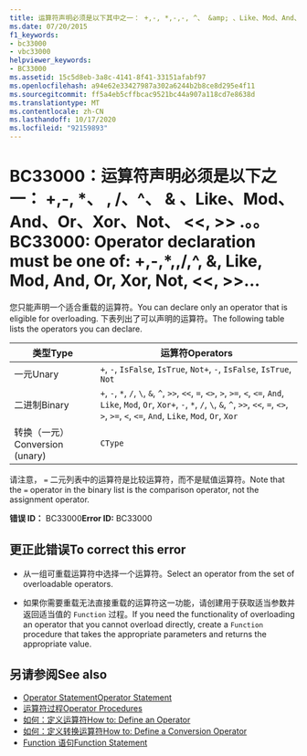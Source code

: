 ```yaml
---
title: 运算符声明必须是以下其中之一： +,-, *,-,-, ^、 &amp; 、Like、Mod、And、Or、Xor、Not、 <<、 >>、=、 <>、<、<=、>、>=、CType、IsTrue、IsFalse
ms.date: 07/20/2015
f1_keywords:
- bc33000
- vbc33000
helpviewer_keywords:
- BC33000
ms.assetid: 15c5d8eb-3a8c-4141-8f41-33151afabf97
ms.openlocfilehash: a94e62e33427987a302a6244b2b8ce8d295e4f11
ms.sourcegitcommit: ff5a4eb5cffbcac9521bc44a907a118cd7e8638d
ms.translationtype: MT
ms.contentlocale: zh-CN
ms.lasthandoff: 10/17/2020
ms.locfileid: "92159893"
---
```

# <a name="bc33000-operator-declaration-must-be-one-of----amp-like-mod-and-or-xor-not--"></a><span data-ttu-id="aa712-102">BC33000：运算符声明必须是以下之一： +,-, \*、 \, /、^、 &amp; 、Like、Mod、And、Or、Xor、Not、 \<\<, >> .。。</span><span class="sxs-lookup"><span data-stu-id="aa712-102">BC33000: Operator declaration must be one of:  +,-,\*,\,/,^, &amp;, Like, Mod, And, Or, Xor, Not, \<\<, >>...</span></span>

<span data-ttu-id="aa712-103">您只能声明一个适合重载的运算符。</span><span class="sxs-lookup"><span data-stu-id="aa712-103">You can declare only an operator that is eligible for overloading.</span></span> <span data-ttu-id="aa712-104">下表列出了可以声明的运算符。</span><span class="sxs-lookup"><span data-stu-id="aa712-104">The following table lists the operators you can declare.</span></span>

|<span data-ttu-id="aa712-105">类型</span><span class="sxs-lookup"><span data-stu-id="aa712-105">Type</span></span>|<span data-ttu-id="aa712-106">运算符</span><span class="sxs-lookup"><span data-stu-id="aa712-106">Operators</span></span>|
|----------|---------------|
|<span data-ttu-id="aa712-107">一元</span><span class="sxs-lookup"><span data-stu-id="aa712-107">Unary</span></span>|<span data-ttu-id="aa712-108">`+`, `-`, `IsFalse`, `IsTrue`, `Not`</span><span class="sxs-lookup"><span data-stu-id="aa712-108">`+`, `-`, `IsFalse`, `IsTrue`, `Not`</span></span>|
|<span data-ttu-id="aa712-109">二进制</span><span class="sxs-lookup"><span data-stu-id="aa712-109">Binary</span></span>|<span data-ttu-id="aa712-110">`+`, `-`, `*`, `/`, `\`, `&`, `^`, `>>`, `<<`, `=`, `<>`, `>`, `>=`, `<`, `<=`, `And`, `Like`, `Mod`, `Or`, `Xor`</span><span class="sxs-lookup"><span data-stu-id="aa712-110">`+`, `-`, `*`, `/`, `\`, `&`, `^`, `>>`, `<<`, `=`, `<>`, `>`, `>=`, `<`, `<=`, `And`, `Like`, `Mod`, `Or`, `Xor`</span></span>|
|<span data-ttu-id="aa712-111">转换（一元）</span><span class="sxs-lookup"><span data-stu-id="aa712-111">Conversion (unary)</span></span>|`CType`|

 <span data-ttu-id="aa712-112">请注意， `=` 二元列表中的运算符是比较运算符，而不是赋值运算符。</span><span class="sxs-lookup"><span data-stu-id="aa712-112">Note that the `=` operator in the binary list is the comparison operator, not the assignment operator.</span></span>

 <span data-ttu-id="aa712-113">**错误 ID：** BC33000</span><span class="sxs-lookup"><span data-stu-id="aa712-113">**Error ID:** BC33000</span></span>

## <a name="to-correct-this-error"></a><span data-ttu-id="aa712-114">更正此错误</span><span class="sxs-lookup"><span data-stu-id="aa712-114">To correct this error</span></span>

- <span data-ttu-id="aa712-115">从一组可重载运算符中选择一个运算符。</span><span class="sxs-lookup"><span data-stu-id="aa712-115">Select an operator from the set of overloadable operators.</span></span>

- <span data-ttu-id="aa712-116">如果你需要重载无法直接重载的运算符这一功能，请创建用于获取适当参数并返回适当值的 `Function` 过程。</span><span class="sxs-lookup"><span data-stu-id="aa712-116">If you need the functionality of overloading an operator that you cannot overload directly, create a `Function` procedure that takes the appropriate parameters and returns the appropriate value.</span></span>

## <a name="see-also"></a><span data-ttu-id="aa712-117">另请参阅</span><span class="sxs-lookup"><span data-stu-id="aa712-117">See also</span></span>

- [<span data-ttu-id="aa712-118">Operator Statement</span><span class="sxs-lookup"><span data-stu-id="aa712-118">Operator Statement</span></span>](../statements/operator-statement.md)
- [<span data-ttu-id="aa712-119">运算符过程</span><span class="sxs-lookup"><span data-stu-id="aa712-119">Operator Procedures</span></span>](../../programming-guide/language-features/procedures/operator-procedures.md)
- [<span data-ttu-id="aa712-120">如何：定义运算符</span><span class="sxs-lookup"><span data-stu-id="aa712-120">How to: Define an Operator</span></span>](../../programming-guide/language-features/procedures/how-to-define-an-operator.md)
- [<span data-ttu-id="aa712-121">如何：定义转换运算符</span><span class="sxs-lookup"><span data-stu-id="aa712-121">How to: Define a Conversion Operator</span></span>](../../programming-guide/language-features/procedures/how-to-define-a-conversion-operator.md)
- [<span data-ttu-id="aa712-122">Function 语句</span><span class="sxs-lookup"><span data-stu-id="aa712-122">Function Statement</span></span>](../statements/function-statement.md)
